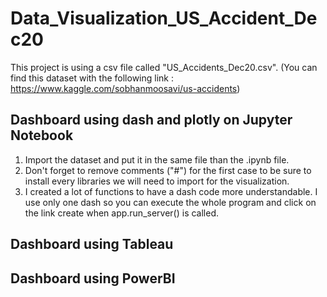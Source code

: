# Data_Visualization_US_Accident_Dec20

This project is using a csv file called "US_Accidents_Dec20.csv".
(You can find this dataset with the following link : https://www.kaggle.com/sobhanmoosavi/us-accidents)

## Dashboard using dash and plotly on Jupyter Notebook
1) Import the dataset and put it in the same file than the .ipynb file.
2) Don't forget to remove comments ("#") for the first case to be sure to install every libraries we will need to import for the visualization.
3) I created a lot of functions to have a dash code more understandable. I use only one dash so you can execute the whole program and click on the link create when app.run_server() is called.

## Dashboard using Tableau


## Dashboard using PowerBI

